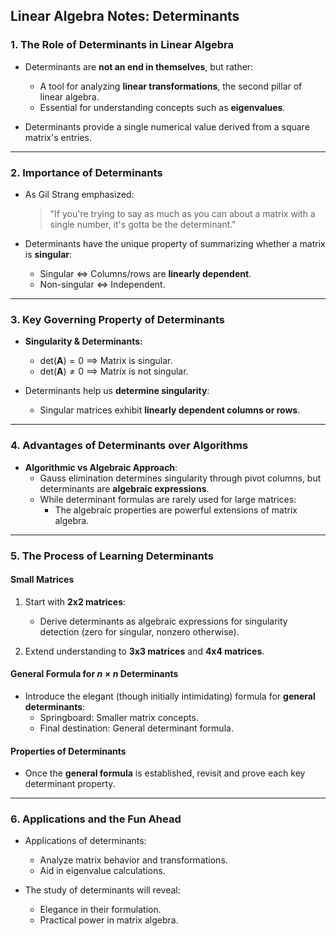 ## Linear Algebra Notes: Determinants

### 1. The Role of Determinants in Linear Algebra

- Determinants are **not an end in themselves**, but rather:
  - A tool for analyzing **linear transformations**, the second pillar of linear algebra.
  - Essential for understanding concepts such as **eigenvalues**.

- Determinants provide a single numerical value derived from a square matrix's entries.

---

### 2. Importance of Determinants

- As Gil Strang emphasized:
  > "If you're trying to say as much as you can about a matrix with a single number, it's gotta be the determinant."
  
- Determinants have the unique property of summarizing whether a matrix is **singular**:
  - Singular $\Leftrightarrow$ Columns/rows are **linearly dependent**.
  - Non-singular $\Leftrightarrow$ Independent.

---

### 3. Key Governing Property of Determinants

- **Singularity & Determinants:**
  - $\text{det}(\mathbf{A}) = 0$ $\implies$ Matrix is singular.
  - $\text{det}(\mathbf{A}) \neq 0$ $\implies$ Matrix is not singular.

- Determinants help us **determine singularity**:
  - Singular matrices exhibit **linearly dependent columns or rows**.

---

### 4. Advantages of Determinants over Algorithms

- **Algorithmic vs Algebraic Approach**:
  - Gauss elimination determines singularity through pivot columns, but determinants are **algebraic expressions**.
  - While determinant formulas are rarely used for large matrices:
    - The algebraic properties are powerful extensions of matrix algebra.

---

### 5. The Process of Learning Determinants

#### Small Matrices
1. Start with **2x2 matrices**:
    - Derive determinants as algebraic expressions for singularity detection (zero for singular, nonzero otherwise).

2. Extend understanding to **3x3 matrices** and **4x4 matrices**.

#### General Formula for $n \times n$ Determinants
- Introduce the elegant (though initially intimidating) formula for **general determinants**:
  - Springboard: Smaller matrix concepts.
  - Final destination: General determinant formula.

#### Properties of Determinants
- Once the **general formula** is established, revisit and prove each key determinant property.

---

### 6. Applications and the Fun Ahead

- Applications of determinants:
  - Analyze matrix behavior and transformations.
  - Aid in eigenvalue calculations.

- The study of determinants will reveal:
  - Elegance in their formulation.
  - Practical power in matrix algebra.

